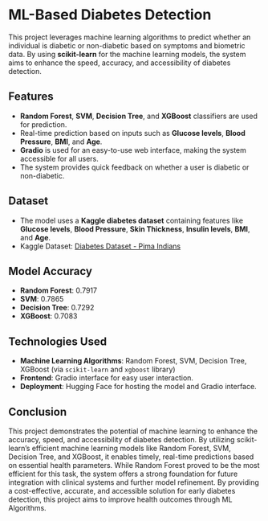 # ML-Based Diabetes Detection

This project leverages machine learning algorithms to predict whether an individual is diabetic or non-diabetic based on symptoms and biometric data. By using **scikit-learn** for the machine learning models, the system aims to enhance the speed, accuracy, and accessibility of diabetes detection.

## Features
- **Random Forest**, **SVM**, **Decision Tree**, and **XGBoost** classifiers are used for prediction.
- Real-time prediction based on inputs such as **Glucose levels**, **Blood Pressure**, **BMI**, and **Age**.
- **Gradio** is used for an easy-to-use web interface, making the system accessible for all users.
- The system provides quick feedback on whether a user is diabetic or non-diabetic.

## Dataset
- The model uses a **Kaggle diabetes dataset** containing features like **Glucose levels**, **Blood Pressure**, **Skin Thickness**, **Insulin levels**, **BMI**, and **Age**.
- Kaggle Dataset: [Diabetes Dataset - Pima Indians](https://www.kaggle.com/datasets/nancyalaswad90/review)

## Model Accuracy
- **Random Forest**: 0.7917
- **SVM**: 0.7865
- **Decision Tree**: 0.7292
- **XGBoost**: 0.7083

## Technologies Used
- **Machine Learning Algorithms**: Random Forest, SVM, Decision Tree, XGBoost (via `scikit-learn` and `xgboost` library)
- **Frontend**: Gradio interface for easy user interaction.
- **Deployment**: Hugging Face for hosting the model and Gradio interface.

## Conclusion
This project demonstrates the potential of machine learning to enhance the accuracy, speed, and accessibility of diabetes detection. By utilizing scikit-learn’s efficient machine learning models like Random Forest, SVM, Decision Tree, and XGBoost, it enables timely, real-time predictions based on essential health parameters.
While Random Forest proved to be the most efficient for this task, the system offers a strong foundation for future integration with clinical systems and further model refinement. By providing a cost-effective, accurate, and accessible solution for early diabetes detection, this project aims to improve health outcomes through ML Algorithms.
